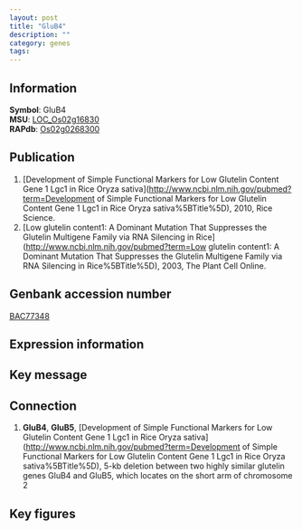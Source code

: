 ```yaml
---
layout: post
title: "GluB4"
description: ""
category: genes
tags: 
---
```


## Information
__Symbol__: GluB4  
__MSU__: [LOC_Os02g16830](http://rice.plantbiology.msu.edu/cgi-bin/ORF_infopage.cgi?orf=LOC_Os02g16830)  
__RAPdb__: [Os02g0268300](http://rapdb.dna.affrc.go.jp/viewer/gbrowse_details/irgsp1?name=Os02g0268300)  

## Publication
1. [Development of Simple Functional Markers for Low Glutelin Content Gene 1 Lgc1 in Rice Oryza sativa](http://www.ncbi.nlm.nih.gov/pubmed?term=Development of Simple Functional Markers for Low Glutelin Content Gene 1 Lgc1 in Rice Oryza sativa%5BTitle%5D), 2010, Rice Science.
2. [Low glutelin content1: A Dominant Mutation That Suppresses the Glutelin Multigene Family via RNA Silencing in Rice](http://www.ncbi.nlm.nih.gov/pubmed?term=Low glutelin content1: A Dominant Mutation That Suppresses the Glutelin Multigene Family via RNA Silencing in Rice%5BTitle%5D), 2003, The Plant Cell Online.

## Genbank accession number
[BAC77348](http://www.ncbi.nlm.nih.gov/nuccore/BAC77348)  

## Expression information

## Key message

## Connection
1. __GluB4__, __GluB5__, [Development of Simple Functional Markers for Low Glutelin Content Gene 1 Lgc1 in Rice Oryza sativa](http://www.ncbi.nlm.nih.gov/pubmed?term=Development of Simple Functional Markers for Low Glutelin Content Gene 1 Lgc1 in Rice Oryza sativa%5BTitle%5D), 5-kb deletion between two highly similar glutelin genes GluB4 and GluB5, which locates on the short arm of chromosome 2

## Key figures


